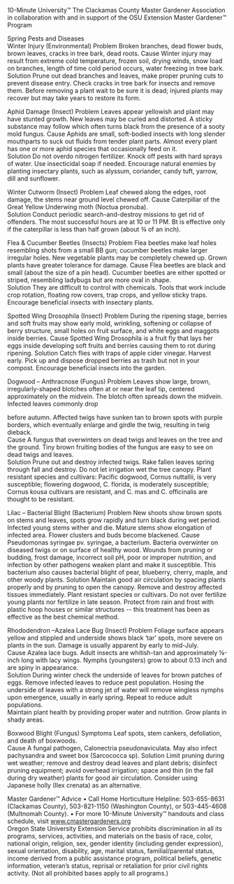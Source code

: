 

 
10-Minute University™ 
The Clackamas County Master Gardener Association in collaboration with and in support of 
the OSU Extension Master Gardener™ Program   
 
 
Spring Pests and Diseases    
Winter Injury (Environmental) 
Problem Broken branches, dead flower buds, brown leaves, cracks in tree bark, dead roots. 
Cause Winter injury may result from extreme cold temperature, frozen soil, drying winds, snow load on 
branches, length of time cold period occurs, water freezing in tree bark. 
Solution Prune out dead branches and leaves, make proper pruning cuts to prevent disease entry. Check 
cracks in tree bark for insects and remove them. Before removing a plant wait to be sure it is dead; injured 
plants may recover but may take years to restore its form. 
 
Aphid Damage (Insect) 
Problem Leaves appear yellowish and plant may have stunted growth. New leaves may be curled and 
distorted. A sticky substance may follow which often turns black from the presence of a sooty mold fungus. 
Cause Aphids are small, soft-bodied insects with long slender mouthparts to suck out fluids from tender 
plant parts. Almost every plant has one or more aphid species that occasionally feed on it.  
Solution Do not overdo nitrogen fertilizer. Knock off pests with hard sprays of water. Use insecticidal soap 
if needed. Encourage natural enemies by planting insectary plants, such as alyssum, coriander, candy tuft, 
yarrow, dill and sunflower.  
 
Winter Cutworm (Insect) 
Problem Leaf chewed along the edges, root damage, the stems near ground level chewed off. 
Cause Caterpillar of the Great Yellow Underwing moth (Noctua pronuba).   
Solution Conduct periodic search-and-destroy missions to get rid of offenders.  The most successful hours 
are at 10 or 11 PM. Bt is effective only if the caterpillar is less than half grown (about ¾ of an inch). 
 
Flea & Cucumber Beetles (Insects) 
Problem Flea beetles make leaf holes resembling shots from a small BB gun; cucumber beetles make larger 
irregular holes. New vegetable plants may be completely chewed up. Grown plants have greater tolerance 
for damage. 
Cause Flea beetles are black and small (about the size of a pin head). Cucumber beetles are either spotted 
or striped, resembling ladybugs but are more oval in shape.  
Solution They are difficult to control with chemicals. Tools that work include crop rotation, floating row 
covers, trap crops, and yellow sticky traps. Encourage beneficial insects with insectary plants. 
 
Spotted Wing Drosophila (Insect) 
Problem During the ripening stage, berries and soft fruits may show early mold, wrinkling, softening or 
collapse of berry structure, small holes on fruit surface, and white eggs and maggots inside berries. 
Cause Spotted Wing Drosophila is a fruit fly that lays her eggs inside developing soft fruits and berries 
causing them to rot during ripening. 
Solution Catch flies with traps of apple cider vinegar. Harvest early.  Pick up and dispose dropped berries as 
trash but not in your compost. Encourage beneficial insects into the garden. 
 
Dogwood – Anthracnose (Fungus) 
Problem Leaves show large, brown, irregularly-shaped blotches often at or near the leaf tip, centered 
approximately on the midvein. The blotch often spreads down the midvein. Infected leaves commonly drop 
 

 
 
before autumn. Affected twigs have sunken tan to brown spots with purple borders, which eventually 
enlarge and girdle the twig, resulting in twig dieback.  
Cause A fungus that overwinters on dead twigs and leaves on the tree and the ground. Tiny brown fruiting 
bodies of the fungus are easy to see on dead twigs and leaves.  
Solution Prune out and destroy infected twigs. Rake fallen leaves spring through fall and destroy. Do not let 
irrigation wet the tree canopy. Plant resistant species and cultivars: Pacific dogwood, Cornus nuttallii, is 
very susceptible; flowering dogwood, C. florida, is moderately susceptible; Cornus kousa cultivars are 
resistant, and C. mas and C. officinalis are thought to be resistant.  
 
Lilac – Bacterial Blight (Bacterium) 
Problem New shoots show brown spots on stems and leaves, spots grow rapidly and turn black during wet 
period. Infected young stems wither and die. Mature stems show elongation of infected area. Flower 
clusters and buds become blackened. 
Cause Pseudomonas syringae pv. syringae, a bacterium. Bacteria overwinter on diseased twigs or on 
surface of healthy wood. Wounds from pruning or budding, frost damage, incorrect soil pH, poor or 
improper nutrition, and infection by other pathogens weaken plant and make it susceptible. This bacterium 
also causes bacterial blight of pear, blueberry, cherry, maple, and other woody plants. 
Solution Maintain good air circulation by spacing plants properly and by pruning to open the canopy. 
Remove and destroy affected tissues immediately. Plant resistant species or cultivars. Do not over fertilize 
young plants nor fertilize in late season. Protect from rain and frost with plastic hoop houses or similar 
structures -- this treatment has been as effective as the best chemical method. 
 
Rhododendron –Azalea Lace Bug (Insect) 
Problem Foliage surface appears yellow and stippled and underside shows black ‘tar’ spots, more severe on 
plants in the sun. Damage is usually apparent by early to mid-July.  
Cause Azalea lace bugs. Adult insects are whitish-tan and approximately ⅛-inch long with lacy wings. 
Nymphs (youngsters) grow to about 0.13 inch and are spiny in appearance.  
Solution During winter check the underside of leaves for brown patches of eggs. Remove infected leaves to 
reduce pest population. Hosing the underside of leaves with a strong jet of water will remove wingless 
nymphs upon emergence, usually in early spring. Repeat to reduce adult populations.  
Maintain plant health by providing proper water and nutrition. Grow plants in shady areas.  
 
Boxwood Blight (Fungus) 
Symptoms Leaf spots, stem cankers, defoliation, and death of boxwoods.  
Cause A fungal pathogen, Calonectria pseudonaviculata. May also infect pachysandra and sweet box 
(Sarcococca sp). 
Solution Limit pruning during wet weather; remove and destroy dead leaves and plant debris;  disinfect 
pruning equipment; avoid overhead irrigation; space and thin (in the fall during dry weather) plants for 
good air circulation. Consider using Japanese holly (Ilex crenata) as an alternative. 
 
Master Gardener™ Advice 
• Call Home Horticulture Helpline: 503-655-8631 (Clackamas County), 503-821-1150 (Washington 
County), or 503-445-4608 (Multnomah County). 
• For more 10-Minute University™ handouts and class schedule, visit www.cmastergardeners.org  
Oregon State University Extension Service prohibits discrimination in all its programs, services, activities, and materials on the basis of race, 
color, national origin, religion, sex, gender identity (including gender expression), sexual orientation, disability, age, marital status, 
familial/parental status, income derived from a public assistance program, political beliefs, genetic information, veteran’s status, reprisal or 
retaliation for prior civil rights activity. (Not all prohibited bases apply to all programs.) 
 